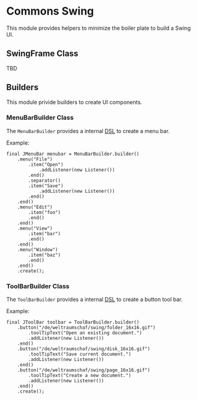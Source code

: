 # Commons Swing

This module provides helpers to minimize the boiler plate to build a Swing UI.

## SwingFrame Class

TBD

## Builders

This module privide builders to create UI components.

### MenuBarBuilder Class

The `MenuBarBuilder` provides a internal [DSL][dsl] to create a menu bar.

Example:

    final JMenuBar menubar = MenuBarBuilder.builder()
        .menu("File")
            .item("Open")
                .addListener(new Listener())
            .end()
            .separator()
            .item("Save")
                .addListener(new Listener())
            .end()
        .end()
        .menu("Edit")
            .item("foo")
            .end()
        .end()
        .menu("View")
            .item("bar")
            .end()
        .end()
        .menu("Window")
            .item("baz")
            .end()
        .end()
        .create();

### ToolBarBuilder Class

The `ToolBarBuilder` provides a internal [DSL][dsl] to create a button tool bar.

Example:

    final JToolBar toolbar = ToolBarBuilder.builder()
        .button("/de/weltraumschaf/swing/folder_16x16.gif")
            .toolTipText("Open an existing document.")
            .addListener(new Listener())
        .end()
        .button("/de/weltraumschaf/swing/disk_16x16.gif")
            .toolTipText("Save current document.")
            .addListener(new Listener())
        .end()
        .button("/de/weltraumschaf/swing/page_16x16.gif")
            .toolTipText("Create a new document.")
            .addListener(new Listener())
        .end()
        .create();
 
[template-method]:  https://en.wikipedia.org/wiki/Template_method_pattern
[builder]:          https://en.wikipedia.org/wiki/Template_method_pattern
[dsl]:              https://en.wikipedia.org/wiki/Domain-specific_language
